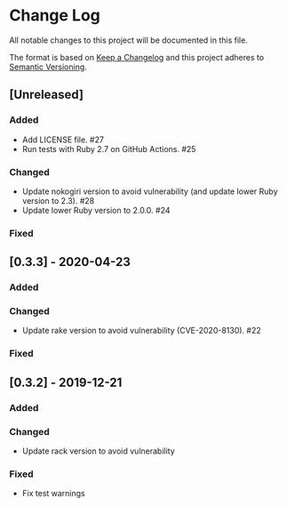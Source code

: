 # Change Log
All notable changes to this project will be documented in this file.

The format is based on [Keep a Changelog](http://keepachangelog.com/)
and this project adheres to [Semantic Versioning](http://semver.org/).

## [Unreleased]
### Added
- Add LICENSE file. #27
- Run tests with Ruby 2.7 on GitHub Actions. #25

### Changed
- Update nokogiri version to avoid vulnerability (and update lower Ruby version to 2.3). #28
- Update lower Ruby version to 2.0.0. #24

### Fixed

## [0.3.3] - 2020-04-23
### Added

### Changed
- Update rake version to avoid vulnerability (CVE-2020-8130). #22

### Fixed

## [0.3.2] - 2019-12-21
### Added

### Changed
- Update rack version to avoid vulnerability

### Fixed
- Fix test warnings
